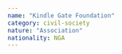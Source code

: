 ```yaml
---
name: "Kindle Gate Foundation"
category: civil-society
nature: "Association"
nationality: NGA
---
```

    
